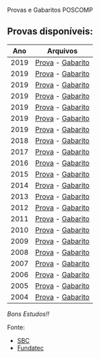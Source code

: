  Provas e Gabaritos POSCOMP

## Provas disponíveis:

|   Ano    |                            Arquivos                                            |
|----------|--------------------------------------------------------------------------------|
| 2019     | [Prova](./Provas/prova-2019.PDF) -  [Gabarito](./Gabaritos/gabarito-2019.pdf)  |
| 2019     | [Prova](./Provas/prova-2019.PDF) -  [Gabarito](./Gabaritos/gabarito-2019.pdf)  |
| 2019     | [Prova](./Provas/prova-2019.PDF) -  [Gabarito](./Gabaritos/gabarito-2019.pdf)  |
| 2019     | [Prova](./Provas/prova-2019.PDF) -  [Gabarito](./Gabaritos/gabarito-2019.pdf)  |
| 2019     | [Prova](./Provas/prova-2019.PDF) -  [Gabarito](./Gabaritos/gabarito-2019.pdf)  |
| 2019     | [Prova](./Provas/prova-2019.PDF) -  [Gabarito](./Gabaritos/gabarito-2019.pdf)  |
| 2019     | [Prova](./Provas/prova-2019.PDF) -  [Gabarito](./Gabaritos/gabarito-2019.pdf)  |
| 2018     | [Prova](./Provas/prova-2018.pdf) -  [Gabarito](./Gabaritos/gabarito-2018.pdf)  |
| 2017     | [Prova](./Provas/prova-2017.pdf) -  [Gabarito](./Gabaritos/gabarito-2017.pdf)  |
| 2016     | [Prova](./Provas/prova-2016.pdf) -  [Gabarito](./Gabaritos/gabarito-2016.pdf)  |
| 2015     | [Prova](./Provas/prova-2015.pdf) -  [Gabarito](./Gabaritos/gabarito-2015.pdf)  |
| 2014     | [Prova](./Provas/prova-2014.PDF) -  [Gabarito](./Gabaritos/gabarito-2014.PDF)  |
| 2013     | [Prova](./Provas/prova-2013.PDF) -  [Gabarito](./Gabaritos/gabarito-2013.PDF)  |
| 2012     | [Prova](./Provas/prova-2012.pdf) -  [Gabarito](./Gabaritos/gabarito-2012.PDF)  |
| 2011     | [Prova](./Provas/prova-2011.pdf) -  [Gabarito](./Gabaritos/gabarito-2011.pdf)  |
| 2010     | [Prova](./Provas/prova-2010.pdf) -  [Gabarito](./Gabaritos/gabarito-2010.pdf)  |
| 2009     | [Prova](./Provas/prova-2009.pdf) -  [Gabarito](./Gabaritos/gabarito-2009.pdf)  |
| 2008     | [Prova](./Provas/prova-2008.pdf) -  [Gabarito](./Gabaritos/gabarito-2008.pdf)  |
| 2007     | [Prova](./Provas/prova-2007.pdf) -  [Gabarito](./Gabaritos/gabarito-2007.pdf)  |
| 2006     | [Prova](./Provas/prova-2006.pdf) -  [Gabarito](./Gabaritos/gabarito-2006.pdf)  |
| 2005     | [Prova](./Provas/prova-2005.pdf) -  [Gabarito](./Gabaritos/gabarito-2005.pdf)  |
| 2004     | [Prova](./Provas/prova-2004.pdf) -  [Gabarito](./Gabaritos/gabarito-2004.pdf)  |



*Bons Estudos!!*


Fonte: 
* [SBC](http://www.sbc.org.br/documentos-da-sbc/category/153-provas-e-gabaritos-do-poscomp)
* [Fundatec](https://fundatec.org.br/portal/concursos/publicacoes_v2.php?concurso=421)
